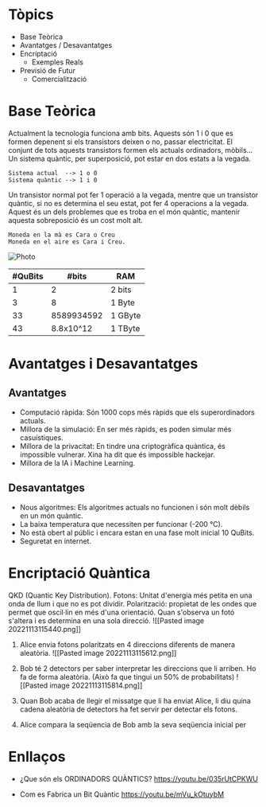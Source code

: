 # Tòpics
- Base Teòrica
- Avantatges / Desavantatges
- Encriptació
	- Exemples Reals
- Previsió de Futur
	- Comercialització


# Base Teòrica
Actualment la tecnologia funciona amb bits. Aquests són 1 i 0 que es formen depenent si els transistors deixen o no, passar electricitat. El conjunt de tots aquests transistors formen els actuals ordinadors, mòbils…
Un sistema quàntic, per superposició, pot estar en dos estats a la vegada.

```exemple1
Sistema actual  --> 1 o 0
Sistema quàntic --> 1 i 0
```

Un transistor normal pot fer 1 operació a la vegada, mentre que un transistor quàntic, si no es determina el seu estat, pot fer 4 operacions a la vegada. Aquest és un dels problemes que es troba en el món quàntic, mantenir aquesta sobreposició és un cost molt alt.  

```Moneda
Moneda en la mà es Cara o Creu
Moneda en el aire es Cara i Creu.
```


![Photo](https://www.researchgate.net/publication/271532617/figure/fig4/AS:349605003841542@1460363736871/Bits-three-state-systems-cobits-and-qubits-Our-secure-delegated-computing-protocol.png)



| #QuBits | #bits | RAM |
| --- | --- | --- |
| 1 | 2 | 2 bits |
| 3 | 8 | 1 Byte |
| 33 | 8589934592 | 1 GByte |
| 43 | 8.8x10^12 | 1 TByte |

# Avantatges i Desavantatges
## Avantatges
- Computació ràpida: Són 1000 cops més ràpids que els superordinadors actuals.
- Millora de la simulació: En ser més ràpids, es poden simular més casuístiques.
- Millora de la privacitat: En tindre una criptogràfica quàntica, és impossible vulnerar. Xina ha dit que és impossible hackejar.
- Millora de la IA i Machine Learning.

## Desavantatges
- Nous algoritmes: Els algoritmes actuals no funcionen i són molt dèbils en un món quàntic.
- La baixa temperatura que necessiten per funcionar (-200 °C).
- No està obert al públic i encara estan en una fase molt inicial 10 QuBits.
- Seguretat en internet.


# Encriptació Quàntica
QKD (Quantic Key Distribution).
Fotons: Unitat d'energia més petita en una onda de llum i que no es pot dividir.
Polarització: propietat de les ondes que permet que oscil·lin en més d'una orientació. Quan s'observa un fotó s'altera i es determina en una sola direcció.
![[Pasted image 20221113115440.png]]
1. Alice envia fotons polaritzats en 4 direccions diferents de manera aleatòria.
![[Pasted image 20221113115612.png]]
2. Bob té 2 detectors per saber interpretar les direccions que li arriben. Ho fa de forma aleatòria. (Això fa que tingui un 50% de probabilitats)
![[Pasted image 20221113115814.png]]
3. Quan Bob acaba de llegir el missatge que li ha enviat Alice, li diu quina cadena aleatòria de detectors ha fet servir per detectar els fotons.

4. Alice compara la seqüencia de Bob amb la seva seqüencia inicial per 

# Enllaços
- ¿Que són els ORDINADORS QUÀNTICS?
https://youtu.be/035rUtCPKWU

- Com es Fabrica un Bit Quàntic
https://youtu.be/mVu_kOtuybM
